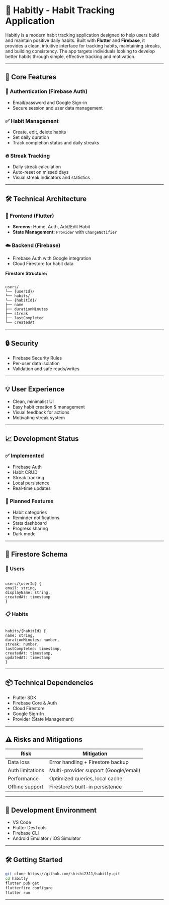 
# 📱 Habitly - Habit Tracking Application

Habitly is a modern habit tracking application designed to help users build and maintain positive daily habits. Built with **Flutter** and **Firebase**, it provides a clean, intuitive interface for tracking habits, maintaining streaks, and building consistency. The app targets individuals looking to develop better habits through simple, effective tracking and motivation.

---

## 🚀 Core Features

### 🔐 Authentication (Firebase Auth)
- Email/password and Google Sign-in
- Secure session and user data management

### ✅ Habit Management
- Create, edit, delete habits
- Set daily duration
- Track completion status and daily streaks

### 🔥 Streak Tracking
- Daily streak calculation
- Auto-reset on missed days
- Visual streak indicators and statistics

---

## 🛠️ Technical Architecture

### 📱 Frontend (Flutter)
- **Screens:** Home, Auth, Add/Edit Habit
- **State Management:** `Provider` with `ChangeNotifier`

### ☁️ Backend (Firebase)
- Firebase Auth with Google integration
- Cloud Firestore for habit data

**Firestore Structure:**
```

users/
└── {userId}/
└── habits/
└── {habitId}/
├── name
├── durationMinutes
├── streak
├── lastCompleted
└── createdAt

```

---

## 🔒 Security
- Firebase Security Rules
- Per-user data isolation
- Validation and safe reads/writes

---

## 💡 User Experience
- Clean, minimalist UI
- Easy habit creation & management
- Visual feedback for actions
- Motivating streak system

---

## 📈 Development Status

### ✅ Implemented
- Firebase Auth
- Habit CRUD
- Streak tracking
- Local persistence
- Real-time updates

### 🧩 Planned Features
- Habit categories
- Reminder notifications
- Stats dashboard
- Progress sharing
- Dark mode

---

## 🧾 Firestore Schema

### 👤 Users
```

users/{userId} {
email: string,
displayName: string,
createdAt: timestamp
}

```

### 📋 Habits
```

habits/{habitId} {
name: string,
durationMinutes: number,
streak: number,
lastCompleted: timestamp,
createdAt: timestamp,
updatedAt: timestamp
}

````

---

## 📦 Technical Dependencies
- Flutter SDK
- Firebase Core & Auth
- Cloud Firestore
- Google Sign-In
- Provider (State Management)

---

## ⚠️ Risks and Mitigations
| Risk                  | Mitigation                                  |
|-----------------------|----------------------------------------------|
| Data loss             | Error handling + Firestore backup            |
| Auth limitations      | Multi-provider support (Google/email)        |
| Performance           | Optimized queries, local cache               |
| Offline support       | Firestore’s built-in persistence             |

---

## 🧪 Development Environment
- VS Code
- Flutter DevTools
- Firebase CLI
- Android Emulator / iOS Simulator

---

## 🛠️ Getting Started

```bash
git clone https://github.com/shishi2311/habitly.git
cd habitly
flutter pub get
flutterfire configure
flutter run
````

---


